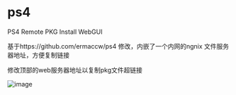 # ps4
PS4 Remote PKG Install WebGUI

基于https://github.com/ermaccw/ps4 修改，内嵌了一个内网的ngnix 文件服务器地址，方便复制链接

修改顶部的web服务器地址以复制pkg文件超链接

![image](https://user-images.githubusercontent.com/42831156/226539712-61755830-775c-4fe9-87ce-d9a27aeb8ef3.png)
